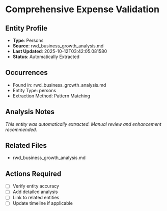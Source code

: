 # Comprehensive Expense Validation

## Entity Profile
- **Type**: Persons
- **Source**: rwd_business_growth_analysis.md
- **Last Updated**: 2025-10-12T03:42:05.081580
- **Status**: Automatically Extracted

## Occurrences
- Found in: rwd_business_growth_analysis.md
- Entity Type: persons
- Extraction Method: Pattern Matching

## Analysis Notes
*This entity was automatically extracted. Manual review and enhancement recommended.*

## Related Files
- rwd_business_growth_analysis.md

## Actions Required
- [ ] Verify entity accuracy
- [ ] Add detailed analysis
- [ ] Link to related entities
- [ ] Update timeline if applicable
